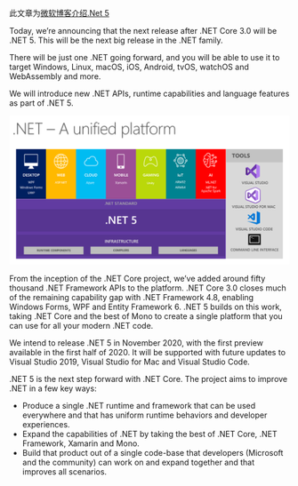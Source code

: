 此文章为[微软博客介绍.Net 5](https://devblogs.microsoft.com/dotnet/introducing-net-5/)

Today, we’re announcing that the next release after .NET Core 3.0 will be .NET 5. This will be the next big release in the .NET family.

There will be just one .NET going forward, and you will be able to use it to target Windows, Linux, macOS, iOS, Android, tvOS, watchOS and WebAssembly and more.

We will introduce new .NET APIs, runtime capabilities and language features as part of .NET 5.

![.net 5](./assets/dotnet5_platform.png)

From the inception of the .NET Core project, we’ve added around fifty thousand .NET Framework APIs to the platform. .NET Core 3.0 closes much of the remaining capability gap with .NET Framework 4.8, enabling Windows Forms, WPF and Entity Framework 6. .NET 5 builds on this work, taking .NET Core and the best of Mono to create a single platform that you can use for all your modern .NET code.

We intend to release .NET 5 in November 2020, with the first preview available in the first half of 2020. It will be supported with future updates to Visual Studio 2019, Visual Studio for Mac and Visual Studio Code.


.NET 5 is the next step forward with .NET Core. The project aims to improve .NET in a few key ways:

* Produce a single .NET runtime and framework that can be used everywhere and that has uniform runtime behaviors and developer experiences.
* Expand the capabilities of .NET by taking the best of .NET Core, .NET Framework, Xamarin and Mono.
* Build that product out of a single code-base that developers (Microsoft and the community) can work on and expand together and that improves all scenarios.
